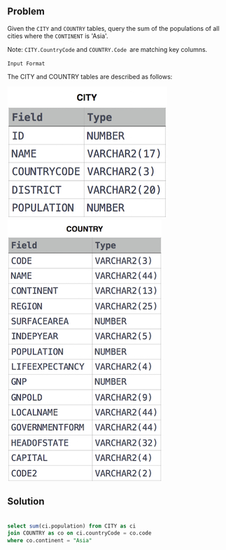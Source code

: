 ## Problem

Given the `CITY` and `COUNTRY` tables, query the sum of the populations of all cities where the `CONTINENT` is 'Asia'.

Note: `CITY.CountryCode` and `COUNTRY.Code `are matching key columns.

`Input Format`

The CITY and COUNTRY tables are described as follows:

![alt text](../../../Images/Join-CITY.jpg)
![alt text](../../../Images/Join-Country.jpg)

## Solution

```sql

select sum(ci.population) from CITY as ci
join COUNTRY as co on ci.countryCode = co.code
where co.continent = "Asia"

```
